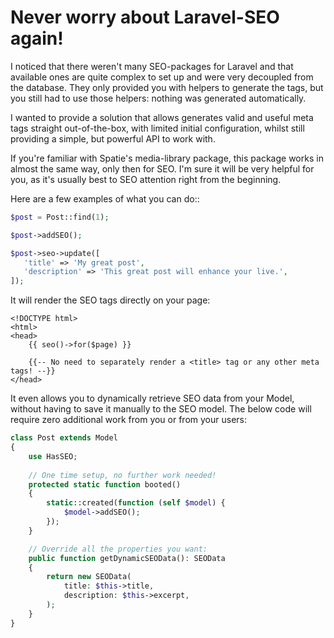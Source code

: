 # Never worry about Laravel-SEO again!

I noticed that there weren't many SEO-packages for Laravel and that available ones are quite complex to set up and were very decoupled from the database. They only provided you with helpers to generate the tags, but you still had to use those helpers: nothing was generated automatically.

I wanted to provide a solution that allows generates valid and useful meta tags straight out-of-the-box, with limited initial configuration, whilst still providing a simple, but powerful API to work with.

If you're familiar with Spatie's media-library package, this package works in almost the same way, only then for SEO. I'm sure it will be very helpful for you, as it's usually best to SEO attention right from the beginning.

Here are a few examples of what you can do::

```php
$post = Post::find(1);

$post->addSEO();

$post->seo->update([
   'title' => 'My great post',
   'description' => 'This great post will enhance your live.',
]);
```

It will render the SEO tags directly on your page:

```blade
<!DOCTYPE html>
<html>
<head>
    {{ seo()->for($page) }}
    
    {{-- No need to separately render a <title> tag or any other meta tags! --}}
</head>
```

It even allows you to dynamically retrieve SEO data from your Model, without having to save it manually to the SEO model. The below code will require zero additional work from you or from your users:

```php
class Post extends Model
{
    use HasSEO;
    
    // One time setup, no further work needed! 
    protected static function booted()
    {
        static::created(function (self $model) {
            $model->addSEO();
        });
    }    

    // Override all the properties you want:
    public function getDynamicSEOData(): SEOData
    {
        return new SEOData(
            title: $this->title,
            description: $this->excerpt,
        );
    }
}
```





